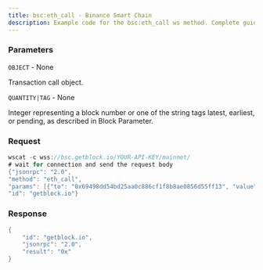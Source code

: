 ```yaml
---
title: bsc:eth_call - Binance Smart Chain
description: Example code for the bsc:eth_call ws method. Сomplete guide on how to use bsc:eth_call ws in GetBlock.io Web3 documentation.
---
```


### Parameters


`OBJECT` - None

Transaction call object.

`QUANTITY|TAG` - None

Integer representing a block number or one of the string tags latest,
earliest, or pending, as described in Block Parameter.

### Request

``` java
wscat -c wss://bsc.getblock.io/YOUR-API-KEY/mainnet/ 
# wait for connection and send the request body 
{"jsonrpc": "2.0",
"method": "eth_call",
"params": [{"to": "0x69498dd54bd25aa0c886cf1f8b8ae0856d55ff13", "value": "0x1"}, "latest"],
"id": "getblock.io"}
```

###  Response

``` java
{
    "id": "getblock.io",
    "jsonrpc": "2.0",
    "result": "0x"
}
```

